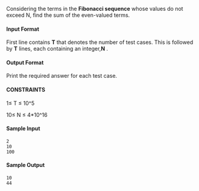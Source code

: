 Considering the terms in the <b>Fibonacci sequence</b> whose values do not exceed N, find the sum of the even-valued terms.

#### Input Format

First line contains <b>T</b> that denotes the number of test cases. This is followed by <b>T</b>  lines, each containing an integer,<b>N</b> .


#### Output Format

Print the required answer for each test case.

#### CONSTRAINTS
1≤ T ≤ 10^5

10≤ N ≤ 4*10^16

#### Sample Input 
```
2
10
100
```

#### Sample Output 
```
10
44
```
